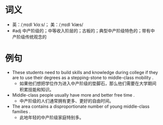 # 词义
- 英：/ˌmɪdl ˈklɑːs/； 美：/ˌmɪdl ˈklæs/
- #adj 中产阶级的；中等收入阶层的；古板的；典型中产阶级特色的；带有中产阶级传统观念的
# 例句
- These students need to build skills and knowledge during college if they are to use their degrees as a stepping-stone to middle-class mobility .
	- 如果他们想把学位作为进入中产阶级的垫脚石，那么他们需要在大学期间积累技能和知识。
- Middle-class people usually have more and better free time .
	- 中产阶级的人们通常拥有更多、更好的自由时间。
- The area contains a disproportionate number of young middle-class families .
	- 此地年轻的中产阶级家庭特别多。
